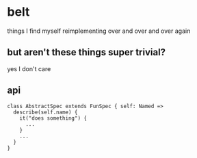 # belt
things I find myself reimplementing over and over and over again

## but aren't these things super trivial?
yes I don't care

## api
```
class AbstractSpec extends FunSpec { self: Named =>
  describe(self.name) {
    it("does something") {
      ...
    }
    ...
  }
}
```
